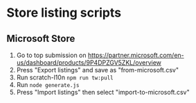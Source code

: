 # Store listing scripts

## Microsoft Store

1. Go to top submission on https://partner.microsoft.com/en-us/dashboard/products/9P4DPZGV5ZKL/overview
2. Press "Export listings" and save as "from-microsoft.csv"
3. Run scratch-l10n `npm run tw:pull`
4. Run `node generate.js`
5. Press "Import listings" then select "import-to-microsoft.csv"
